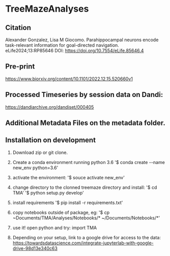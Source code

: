 # TreeMazeAnalyses
## Citation
Alexander Gonzalez, Lisa M Giocomo. Parahippocampal neurons encode task-relevant information for goal-directed navigation.
eLife2024;13:RP85646 DOI: https://doi.org/10.7554/eLife.85646.4

## Pre-print
https://www.biorxiv.org/content/10.1101/2022.12.15.520660v1

## Processed Timeseries by session data on Dandi:
https://dandiarchive.org/dandiset/000405

## Additional Metadata Files on the metadata folder.

## Installation on development
1) Download zip or git clone.
2) Create a conda environment running python 3.6
'$ conda create --name new_env python=3.6'
3) activate the environment:
'$ souce activate new_env'
4) change directory to the clonned treemaze directory and install:
'$ cd TMA'
'$ python setup.py develop'
5) install requirements
'$ pip install -r requirements.txt'
6) copy notebooks outside of package, eg:
'$ cp ~Documents/TMA/Analyses/Notebooks/* ~/Documents/Notebooks/*'
7) use it! open python and try:
import TMA


8) Depending on your setup, link to a google drive for access to the data:
https://towardsdatascience.com/integrate-jupyterlab-with-google-drive-98d13e340c63
